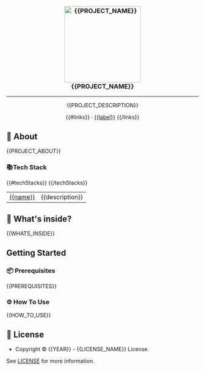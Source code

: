 <h3 align="center">
  <br />
   <a  href="{{GITHUB_URL}}"><img src="{{PROJECT_LOGO}}" alt="{{PROJECT_NAME}}" width="200" /></a>
  <br />
{{PROJECT_NAME}}
  <br />
</h3>

<hr />

<p  align="center">{{PROJECT_DESCRIPTION}}</p>


  <p align="center">
{{#links}}
· <a  href="{{link}}">{{label}}</a>
{{/links}}
  </p>

## 📖 About

{{PROJECT_ABOUT}}

### 📚Tech Stack

<table>
{{#techStacks}}
<tr>
  <td> <a href="{{url}}">{{name}}</a></td>
  <td>{{description}}</td>
</tr>
{{/techStacks}}
</table>

## 🧐 What's inside?

{{WHATS_INSIDE}}

## Getting Started

### 📦 Prerequisites

{{PREREQUISITES}}

### ⚙️ How To Use

{{HOW_TO_USE}}

## 🔑 License

* Copyright © {{YEAR}} - {{LICENSE_NAME}} License.

See [LICENSE]({{GITHUB_URL}}/blob/{{GITHUB_MAIN_BRANCH}}/LICENSE) for more information.